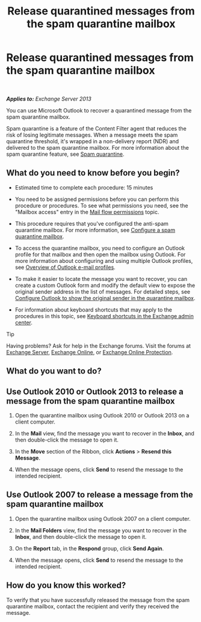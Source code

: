 ﻿---
title: 'Release quarantined messages from the spam quarantine mailbox'
TOCTitle: Release quarantined messages from the spam quarantine mailbox
ms:assetid: 7a86bfde-f868-4689-bdec-5f01e52b510d
ms:mtpsurl: https://technet.microsoft.com/en-us/library/Aa998920(v=EXCHG.150)
ms:contentKeyID: 49345049
ms.date: 12/09/2016
mtps_version: v=EXCHG.150
---

# Release quarantined messages from the spam quarantine mailbox

 

_**Applies to:** Exchange Server 2013_


You can use Microsoft Outlook to recover a quarantined message from the spam quarantine mailbox.

Spam quarantine is a feature of the Content Filter agent that reduces the risk of losing legitimate messages. When a message meets the spam quarantine threshold, it's wrapped in a non-delivery report (NDR) and delivered to the spam quarantine mailbox. For more information about the spam quarantine feature, see [Spam quarantine](spam-quarantine-exchange-2013-help.md).

## What do you need to know before you begin?

  - Estimated time to complete each procedure: 15 minutes

  - You need to be assigned permissions before you can perform this procedure or procedures. To see what permissions you need, see the "Mailbox access" entry in the [Mail flow permissions](mail-flow-permissions-exchange-2013-help.md) topic.

  - This procedure requires that you've configured the anti-spam quarantine mailbox. For more information, see [Configure a spam quarantine mailbox](configure-a-spam-quarantine-mailbox-exchange-2013-help.md).

  - To access the quarantine mailbox, you need to configure an Outlook profile for that mailbox and then open the mailbox using Outlook. For more information about configuring and using multiple Outlook profiles, see [Overview of Outlook e-mail profiles](https://go.microsoft.com/fwlink/p/?linkid=178975).

  - To make it easier to locate the message you want to recover, you can create a custom Outlook form and modify the default view to expose the original sender address in the list of messages. For detailed steps, see [Configure Outlook to show the original sender in the quarantine mailbox](configure-outlook-to-show-the-original-sender-in-the-quarantine-mailbox-exchange-2013-help.md).

  - For information about keyboard shortcuts that may apply to the procedures in this topic, see [Keyboard shortcuts in the Exchange admin center](keyboard-shortcuts-in-the-exchange-admin-center-exchange-online-protection-help.md).


> [!TIP]
> Having problems? Ask for help in the Exchange forums. Visit the forums at <A href="https://go.microsoft.com/fwlink/p/?linkid=60612">Exchange Server</A>, <A href="https://go.microsoft.com/fwlink/p/?linkid=267542">Exchange Online</A>, or <A href="https://go.microsoft.com/fwlink/p/?linkid=285351">Exchange Online Protection</A>.



## What do you want to do?

## Use Outlook 2010 or Outlook 2013 to release a message from the spam quarantine mailbox

1.  Open the quarantine mailbox using Outlook 2010 or Outlook 2013 on a client computer.

2.  In the **Mail** view, find the message you want to recover in the **Inbox**, and then double-click the message to open it.

3.  In the **Move** section of the Ribbon, click **Actions** \> **Resend this Message**.

4.  When the message opens, click **Send** to resend the message to the intended recipient.

## Use Outlook 2007 to release a message from the spam quarantine mailbox

1.  Open the quarantine mailbox using Outlook 2007 on a client computer.

2.  In the **Mail Folders** view, find the message you want to recover in the **Inbox**, and then double-click the message to open it.

3.  On the **Report** tab, in the **Respond** group, click **Send Again**.

4.  When the message opens, click **Send** to resend the message to the intended recipient.

## How do you know this worked?

To verify that you have successfully released the message from the spam quarantine mailbox, contact the recipient and verify they received the message.

